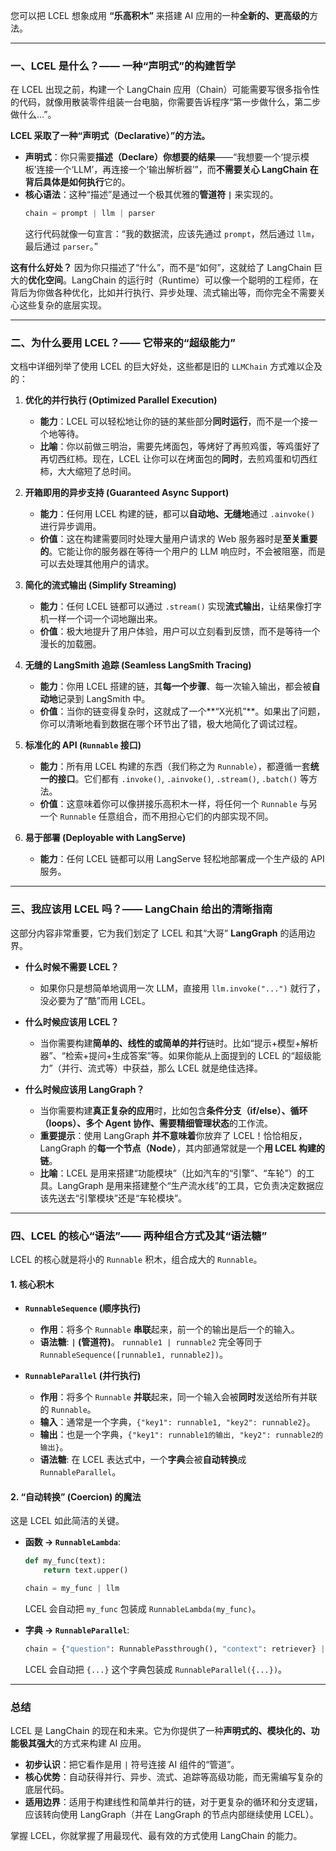 
您可以把 LCEL 想象成用 **“乐高积木”** 来搭建 AI 应用的一种**全新的、更高级的**方法。

---

### 一、LCEL 是什么？—— 一种“声明式”的构建哲学

在 LCEL 出现之前，构建一个 LangChain 应用（Chain）可能需要写很多指令性的代码，就像用散装零件组装一台电脑，你需要告诉程序“第一步做什么，第二步做什么...”。

**LCEL 采取了一种“声明式（Declarative）”的方法。**

*   **声明式**：你只需要**描述（Declare）你想要的结果**——“我想要一个‘提示模板’连接一个‘LLM’，再连接一个‘输出解析器’”，而**不需要关心 LangChain 在背后具体是如何执行**它的。
*   **核心语法**：这种“描述”是通过一个极其优雅的**管道符 `|`** 来实现的。
    ```python
    chain = prompt | llm | parser
    ```
    这行代码就像一句宣言：“我的数据流，应该先通过 `prompt`，然后通过 `llm`，最后通过 `parser`。”

**这有什么好处？**
因为你只描述了“什么”，而不是“如何”，这就给了 LangChain 巨大的**优化空间**。LangChain 的运行时（Runtime）可以像一个聪明的工程师，在背后为你做各种优化，比如并行执行、异步处理、流式输出等，而你完全不需要关心这些复杂的底层实现。

---

### 二、为什么要用 LCEL？—— 它带来的“超级能力”

文档中详细列举了使用 LCEL 的巨大好处，这些都是旧的 `LLMChain` 方式难以企及的：

1.  **优化的并行执行 (Optimized Parallel Execution)**
    *   **能力**：LCEL 可以轻松地让你的链的某些部分**同时运行**，而不是一个接一个地等待。
    *   **比喻**：你以前做三明治，需要先烤面包，等烤好了再煎鸡蛋，等鸡蛋好了再切西红柿。现在，LCEL 让你可以在烤面包的**同时**，去煎鸡蛋和切西红柿，大大缩短了总时间。

2.  **开箱即用的异步支持 (Guaranteed Async Support)**
    *   **能力**：任何用 LCEL 构建的链，都可以**自动地、无缝地**通过 `.ainvoke()` 进行异步调用。
    *   **价值**：这在构建需要同时处理大量用户请求的 Web 服务器时是**至关重要的**。它能让你的服务器在等待一个用户的 LLM 响应时，不会被阻塞，而是可以去处理其他用户的请求。

3.  **简化的流式输出 (Simplify Streaming)**
    *   **能力**：任何 LCEL 链都可以通过 `.stream()` 实现**流式输出**，让结果像打字机一样一个词一个词地蹦出来。
    *   **价值**：极大地提升了用户体验，用户可以立刻看到反馈，而不是等待一个漫长的加载圈。

4.  **无缝的 LangSmith 追踪 (Seamless LangSmith Tracing)**
    *   **能力**：你用 LCEL 搭建的链，其**每一个步骤**、每一次输入输出，都会被**自动地**记录到 LangSmith 中。
    *   **价值**：当你的链变得复杂时，这就成了一个**“X光机”**。如果出了问题，你可以清晰地看到数据在哪个环节出了错，极大地简化了调试过程。

5.  **标准化的 API (`Runnable` 接口)**
    *   **能力**：所有用 LCEL 构建的东西（我们称之为 `Runnable`），都遵循一套**统一的接口**。它们都有 `.invoke()`, `.ainvoke()`, `.stream()`, `.batch()` 等方法。
    *   **价值**：这意味着你可以像拼接乐高积木一样，将任何一个 `Runnable` 与另一个 `Runnable` 任意组合，而不用担心它们的内部实现不同。

6.  **易于部署 (Deployable with LangServe)**
    *   **能力**：任何 LCEL 链都可以用 LangServe 轻松地部署成一个生产级的 API 服务。

---

### 三、我应该用 LCEL 吗？—— LangChain 给出的清晰指南

这部分内容非常重要，它为我们划定了 LCEL 和其“大哥” **LangGraph** 的适用边界。

*   **什么时候不需要 LCEL？**
    *   如果你只是想简单地调用一次 LLM，直接用 `llm.invoke("...")` 就行了，没必要为了“酷”而用 LCEL。

*   **什么时候应该用 LCEL？**
    *   当你需要构建**简单的、线性的或简单的并行**链时。比如“提示+模型+解析器”、“检索+提问+生成答案”等。如果你能从上面提到的 LCEL 的“超级能力”（并行、流式等）中获益，那么 LCEL 就是绝佳选择。

*   **什么时候应该用 LangGraph？**
    *   当你需要构建**真正复杂的应用**时，比如包含**条件分支（if/else）、循环（loops）、多个 Agent 协作、需要精细管理状态**的工作流。
    *   **重要提示**：使用 LangGraph **并不意味着**你放弃了 LCEL！恰恰相反，LangGraph 的**每一个节点（Node）**，其内部通常就是一个**用 LCEL 构建的链**。
    *   **比喻**：LCEL 是用来搭建“功能模块”（比如汽车的“引擎”、“车轮”）的工具。LangGraph 是用来搭建整个“生产流水线”的工具，它负责决定数据应该先送去“引擎模块”还是“车轮模块”。

---

### 四、LCEL 的核心“语法”—— 两种组合方式及其“语法糖”

LCEL 的核心就是将小的 `Runnable` 积木，组合成大的 `Runnable`。

#### 1. 核心积木

*   **`RunnableSequence` (顺序执行)**
    *   **作用**：将多个 `Runnable` **串联**起来，前一个的输出是后一个的输入。
    *   **语法糖**: **`|` (管道符)**。 `runnable1 | runnable2` 完全等同于 `RunnableSequence([runnable1, runnable2])`。

*   **`RunnableParallel` (并行执行)**
    *   **作用**：将多个 `Runnable` **并联**起来，同一个输入会被**同时**发送给所有并联的 `Runnable`。
    *   **输入**：通常是一个字典，`{"key1": runnable1, "key2": runnable2}`。
    *   **输出**：也是一个字典，`{"key1": runnable1的输出, "key2": runnable2的输出}`。
    *   **语法糖**: 在 LCEL 表达式中，一个**字典**会被**自动转换**成 `RunnableParallel`。

#### 2. “自动转换” (Coercion) 的魔法

这是 LCEL 如此简洁的关键。
*   **函数 -> `RunnableLambda`**:
    ```python
    def my_func(text):
        return text.upper()
    
    chain = my_func | llm
    ```
    LCEL 会自动把 `my_func` 包装成 `RunnableLambda(my_func)`。

*   **字典 -> `RunnableParallel`**:
    ```python
    chain = {"question": RunnablePassthrough(), "context": retriever} | prompt
    ```
    LCEL 会自动把 `{...}` 这个字典包装成 `RunnableParallel({...})`。

---

### 总结

LCEL 是 LangChain 的现在和未来。它为你提供了一种**声明式的、模块化的、功能极其强大**的方式来构建 AI 应用。

*   **初步认识**：把它看作是用 `|` 符号连接 AI 组件的“管道”。
*   **核心优势**：自动获得并行、异步、流式、追踪等高级功能，而无需编写复杂的底层代码。
*   **适用边界**：适用于构建线性和简单并行的链，对于更复杂的循环和分支逻辑，应该转向使用 LangGraph（并在 LangGraph 的节点内部继续使用 LCEL）。

掌握 LCEL，你就掌握了用最现代、最有效的方式使用 LangChain 的能力。